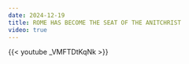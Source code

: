 ```yaml
---
date: 2024-12-19
title: ROME HAS BECOME THE SEAT OF THE ANITCHRIST
video: true
---
```



{{< youtube _VMFTDtKqNk >}}
